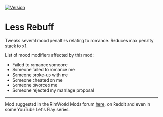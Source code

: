 [![Version](https://img.shields.io/badge/Rimworld-A17-violet.svg)](http://rimworldgame.com/)
# Less Rebuff
Tweaks several mood penalties relating to romance. Reduces max penalty stack to x1.

List of mood modifiers affected by this mod:
* Failed to romance someone
* Someone failed to romance me
* Someone broke-up with me
* Someone cheated on me
* Someone divorced me
* Someone rejected my marriage proposal
________________________________________________________

Mod suggested in the RimWorld Mods forum [here](https://ludeon.com/forums/index.php?topic=21733.msg236105), on Reddit and even in some YouTube Let's Play series.
